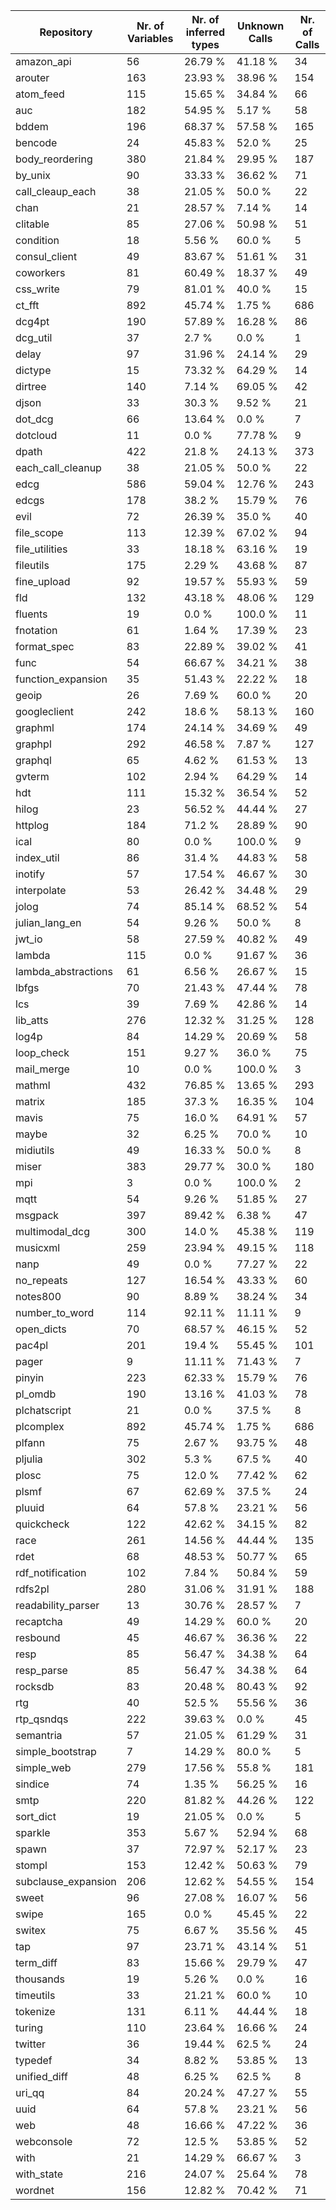 Repository | Nr. of Variables | Nr. of inferred types | Unknown Calls | Nr. of Calls
---------- | ---------------- | --------------------- | ------------- | ------------
amazon_api  |  56  | 26.79 % |  41.18 % |  34 
arouter  |  163  | 23.93 % |  38.96 % |  154 
atom_feed  |  115  | 15.65 % |  34.84 % |  66 
auc  |  182  | 54.95 % |  5.17 % |  58 
bddem  |  196  | 68.37 % |  57.58 % |  165 
bencode  |  24  | 45.83 % |  52.0 % |  25 
body_reordering  |  380  | 21.84 % |  29.95 % |  187 
by_unix  |  90  | 33.33 % |  36.62 % |  71 
call_cleaup_each  |  38  | 21.05 % |  50.0 % |  22 
chan  |  21  | 28.57 % |  7.14 % |  14 
clitable  |  85  | 27.06 % |  50.98 % |  51 
condition  |  18  | 5.56 % |  60.0 % |  5 
consul_client  |  49  | 83.67 % |  51.61 % |  31 
coworkers  |  81  | 60.49 % |  18.37 % |  49 
css_write  |  79  | 81.01 % |  40.0 % |  15 
ct_fft  |  892  | 45.74 % |  1.75 % |  686 
dcg4pt  |  190  | 57.89 % |  16.28 % |  86 
dcg_util  |  37  | 2.7 % |  0.0 % |  1 
delay  |  97  | 31.96 % |  24.14 % |  29 
dictype  |  15  | 73.32 % |  64.29 % |  14 
dirtree  |  140  | 7.14 % |  69.05 % |  42 
djson  |  33  | 30.3 % |  9.52 % |  21 
dot_dcg  |  66  | 13.64 % |  0.0 % |  7 
dotcloud  |  11  | 0.0 % |  77.78 % |  9 
dpath  |  422  | 21.8 % |  24.13 % |  373 
each_call_cleanup  |  38  | 21.05 % |  50.0 % |  22 
edcg  |  586  | 59.04 % |  12.76 % |  243 
edcgs  |  178  | 38.2 % |  15.79 % |  76 
evil  |  72  | 26.39 % |  35.0 % |  40 
file_scope  |  113  | 12.39 % |  67.02 % |  94 
file_utilities  |  33  | 18.18 % |  63.16 % |  19 
fileutils  |  175  | 2.29 % |  43.68 % |  87 
fine_upload  |  92  | 19.57 % |  55.93 % |  59 
fld  |  132  | 43.18 % |  48.06 % |  129 
fluents  |  19  | 0.0 % |  100.0 % |  11 
fnotation  |  61  | 1.64 % |  17.39 % |  23 
format_spec  |  83  | 22.89 % |  39.02 % |  41 
func  |  54  | 66.67 % |  34.21 % |  38 
function_expansion  |  35  | 51.43 % |  22.22 % |  18 
geoip  |  26  | 7.69 % |  60.0 % |  20 
googleclient  |  242  | 18.6 % |  58.13 % |  160 
graphml  |  174  | 24.14 % |  34.69 % |  49 
graphpl  |  292  | 46.58 % |  7.87 % |  127 
graphql  |  65  | 4.62 % |  61.53 % |  13 
gvterm  |  102  | 2.94 % |  64.29 % |  14 
hdt  |  111  | 15.32 % |  36.54 % |  52 
hilog  |  23  | 56.52 % |  44.44 % |  27 
httplog  |  184  | 71.2 % |  28.89 % |  90 
ical  |  80  | 0.0 % |  100.0 % |  9 
index_util  |  86  | 31.4 % |  44.83 % |  58 
inotify  |  57  | 17.54 % |  46.67 % |  30 
interpolate  |  53  | 26.42 % |  34.48 % |  29 
jolog  |  74  | 85.14 % |  68.52 % |  54 
julian_lang_en  |  54  | 9.26 % |  50.0 % |  8 
jwt_io  |  58  | 27.59 % |  40.82 % |  49 
lambda  |  115  | 0.0 % |  91.67 % |  36 
lambda_abstractions  |  61  | 6.56 % |  26.67 % |  15 
lbfgs  |  70  | 21.43 % |  47.44 % |  78 
lcs  |  39  | 7.69 % |  42.86 % |  14 
lib_atts  |  276  | 12.32 % |  31.25 % |  128 
log4p  |  84  | 14.29 % |  20.69 % |  58 
loop_check  |  151  | 9.27 % |  36.0 % |  75 
mail_merge  |  10  | 0.0 % |  100.0 % |  3 
mathml  |  432  | 76.85 % |  13.65 % |  293 
matrix  |  185  | 37.3 % |  16.35 % |  104 
mavis  |  75  | 16.0 % |  64.91 % |  57 
maybe  |  32  | 6.25 % |  70.0 % |  10 
midiutils  |  49  | 16.33 % |  50.0 % |  8 
miser  |  383  | 29.77 % |  30.0 % |  180 
mpi  |  3  | 0.0 % |  100.0 % |  2 
mqtt  |  54  | 9.26 % |  51.85 % |  27 
msgpack  |  397  | 89.42 % |  6.38 % |  47 
multimodal_dcg  |  300  | 14.0 % |  45.38 % |  119 
musicxml  |  259  | 23.94 % |  49.15 % |  118 
nanp  |  49  | 0.0 % |  77.27 % |  22 
no_repeats  |  127  | 16.54 % |  43.33 % |  60 
notes800  |  90  | 8.89 % |  38.24 % |  34 
number_to_word  |  114  | 92.11 % |  11.11 % |  9 
open_dicts  |  70  | 68.57 % |  46.15 % |  52 
pac4pl  |  201  | 19.4 % |  55.45 % |  101 
pager  |  9  | 11.11 % |  71.43 % |  7 
pinyin  |  223  | 62.33 % |  15.79 % |  76 
pl_omdb  |  190  | 13.16 % |  41.03 % |  78 
plchatscript  |  21  | 0.0 % |  37.5 % |  8 
plcomplex  |  892  | 45.74 % |  1.75 % |  686 
plfann  |  75  | 2.67 % |  93.75 % |  48 
pljulia  |  302  | 5.3 % |  67.5 % |  40 
plosc  |  75  | 12.0 % |  77.42 % |  62 
plsmf  |  67  | 62.69 % |  37.5 % |  24 
pluuid  |  64  | 57.8 % |  23.21 % |  56 
quickcheck  |  122  | 42.62 % |  34.15 % |  82 
race  |  261  | 14.56 % |  44.44 % |  135 
rdet  |  68  | 48.53 % |  50.77 % |  65 
rdf_notification  |  102  | 7.84 % |  50.84 % |  59 
rdfs2pl  |  280  | 31.06 % |  31.91 % |  188 
readability_parser  |  13  | 30.76 % |  28.57 % |  7 
recaptcha  |  49  | 14.29 % |  60.0 % |  20 
resbound  |  45  | 46.67 % |  36.36 % |  22 
resp  |  85  | 56.47 % |  34.38 % |  64 
resp_parse  |  85  | 56.47 % |  34.38 % |  64 
rocksdb  |  83  | 20.48 % |  80.43 % |  92 
rtg  |  40  | 52.5 % |  55.56 % |  36 
rtp_qsndqs  |  222  | 39.63 % |  0.0 % |  45 
semantria  |  57  | 21.05 % |  61.29 % |  31 
simple_bootstrap  |  7  | 14.29 % |  80.0 % |  5 
simple_web  |  279  | 17.56 % |  55.8 % |  181 
sindice  |  74  | 1.35 % |  56.25 % |  16 
smtp  |  220  | 81.82 % |  44.26 % |  122 
sort_dict  |  19  | 21.05 % |  0.0 % |  5 
sparkle  |  353  | 5.67 % |  52.94 % |  68 
spawn  |  37  | 72.97 % |  52.17 % |  23 
stompl  |  153  | 12.42 % |  50.63 % |  79 
subclause_expansion  |  206  | 12.62 % |  54.55 % |  154 
sweet  |  96  | 27.08 % |  16.07 % |  56 
swipe  |  165  | 0.0 % |  45.45 % |  22 
switex  |  75  | 6.67 % |  35.56 % |  45 
tap  |  97  | 23.71 % |  43.14 % |  51 
term_diff  |  83  | 15.66 % |  29.79 % |  47 
thousands  |  19  | 5.26 % |  0.0 % |  16 
timeutils  |  33  | 21.21 % |  60.0 % |  10 
tokenize  |  131  | 6.11 % |  44.44 % |  18 
turing  |  110  | 23.64 % |  16.66 % |  24 
twitter  |  36  | 19.44 % |  62.5 % |  24 
typedef  |  34  | 8.82 % |  53.85 % |  13 
unified_diff  |  48  | 6.25 % |  62.5 % |  8 
uri_qq  |  84  | 20.24 % |  47.27 % |  55 
uuid  |  64  | 57.8 % |  23.21 % |  56 
web  |  48  | 16.66 % |  47.22 % |  36 
webconsole  |  72  | 12.5 % |  53.85 % |  52 
with  |  21  | 14.29 % |  66.67 % |  3 
with_state  |  216  | 24.07 % |  25.64 % |  78 
wordnet  |  156  | 12.82 % |  70.42 % |  71 
